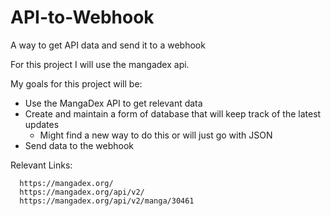 # API-to-Webhook

A way to get API data and send it to a webhook

For this project I will use the mangadex api.

My goals for this project will be:

-   Use the MangaDex API to get relevant data
-   Create and maintain a form of database that will keep track of the latest updates
    -   Might find a new way to do this or will just go with JSON
-   Send data to the webhook

Relevant Links:

```
  https://mangadex.org/
  https://mangadex.org/api/v2/
  https://mangadex.org/api/v2/manga/30461
```